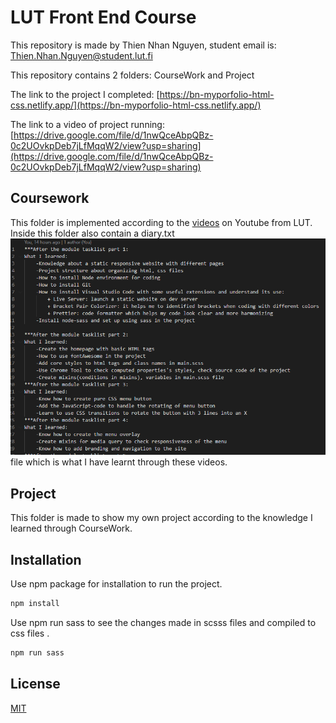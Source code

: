 # LUT Front End Course

This repository is made by Thien Nhan Nguyen, student email is: Thien.Nhan.Nguyen@student.lut.fi

This repository contains 2 folders: CourseWork and Project

The link to the project I completed: [https://bn-myporfolio-html-css.netlify.app/](https://bn-myporfolio-html-css.netlify.app/)

The link to a video of project running: [https://drive.google.com/file/d/1nwQceAbpQBz-0c2UOvkpDeb7jLfMqqW2/view?usp=sharing](https://drive.google.com/file/d/1nwQceAbpQBz-0c2UOvkpDeb7jLfMqqW2/view?usp=sharing)

## Coursework
This folder is implemented according to the [videos](https://www.youtube.com/watch?v=gYzHS-n2gqU&list=PLillGF-RfqbYoGoCjKoMOkVznV6aSXKzU) on Youtube from LUT. 
Inside this folder also contain a diary.txt ![Diary Image](./CourseWork/dist/img/diary.PNG) file which is what I have learnt through these videos.
## Project
This folder is made to show my own project according to the knowledge I learned through CourseWork.

## Installation

Use npm package for installation to run the project.
```bash
npm install
```
Use npm run sass to see the changes made in scsss files and compiled to css files .
```bash
npm run sass
```
## License
[MIT](https://choosealicense.com/licenses/mit/)